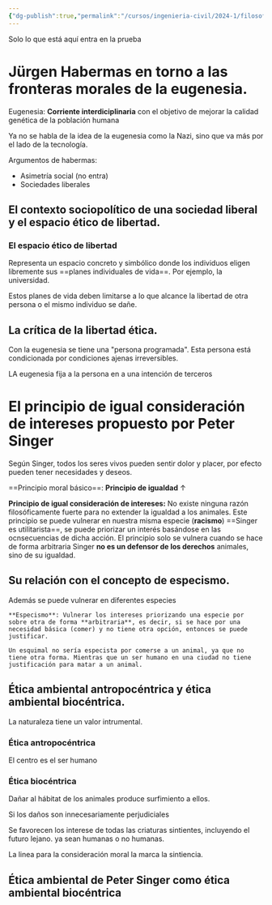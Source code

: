```yaml
---
{"dg-publish":true,"permalink":"/cursos/ingenieria-civil/2024-1/filosofia-para-que/unidad-iii/grandisimo-resumen/","tags":["P2FIL2001"]}
---
```



Solo lo que está aquí entra en la prueba 

# Jürgen Habermas en torno a las fronteras morales de la eugenesia.

Eugenesia: **Corriente interdiciplinaria** con el objetivo de mejorar la calidad genética de la población humana

Ya no se habla de la idea de la eugenesia como la Nazi, sino que va más por el lado de la tecnología.

Argumentos de habermas:

- Asimetría social (no entra)
- Sociedades liberales
## El contexto sociopolítico de una sociedad liberal y el espacio ético de libertad.
### El espacio ético de libertad

Representa un espacio concreto y simbólico donde los individuos eligen libremente sus ==planes individuales de vida==. Por ejemplo, la universidad.

Estos planes de vida deben limitarse a lo que alcance la libertad de otra persona o el mismo individuo se dañe.

## La crítica de la libertad ética.

Con la eugenesia se tiene una "persona programada". Esta persona está condicionada por condiciones ajenas irreversibles.

LA eugenesia fija a la persona en a una intención de terceros

# El principio de igual consideración de intereses propuesto por Peter Singer

Según Singer, todos los seres vivos pueden sentir dolor y placer, por efecto pueden tener necesidades y deseos.

==Principio moral básico==: **Principio de igualdad** $\uparrow$

**Principio de igual consideración de intereses:** No existe ninguna razón filosóficamente fuerte para no extender la igualdad a los animales.
Este principio se puede vulnerar en nuestra misma especie (**racismo**)
	==Singer es utilitarista==, se puede priorizar un interés basándose en las ocnsecuencias de dicha acción. El principio solo se vulnera cuando se hace de forma arbitraria
 Singer **no es un defensor de los derechos** animales, sino de su igualdad.
## Su relación con el concepto de especismo.

Además se puede vulnerar en diferentes especies

	**Especismo**: Vulnerar los intereses priorizando una especie por sobre otra de forma **arbitraria**, es decir, si se hace por una necesidad básica (comer) y no tiene otra opción, entonces se puede justificar.

	Un esquimal no sería especista por comerse a un animal, ya que no tiene otra forma. Mientras que un ser humano en una ciudad no tiene justificación para matar a un animal.

## Ética ambiental antropocéntrica y ética ambiental biocéntrica.

La naturaleza tiene un valor intrumental. 

### Ética antropocéntrica

El centro es el ser humano

### Ética biocéntrica

Dañar al hábitat de los animales produce surfimiento a ellos. 

Si los daños son innecesariamente perjudiciales

Se favorecen los interese de todas las criaturas sintientes, incluyendo el futuro lejano. ya sean humanas o no humanas.

La linea para la consideración moral la marca la sintiencia.

## Ética ambiental de Peter Singer como ética ambiental biocéntrica